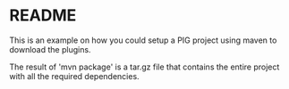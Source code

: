 README
====
This is an example on how you could setup a PIG project using maven to download the plugins.

The result of 'mvn package' is a tar.gz file that contains the entire project with all the required
dependencies.

